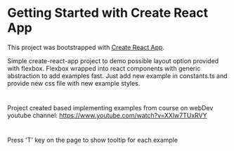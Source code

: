 # Getting Started with Create React App

This project was bootstrapped with [Create React App](https://github.com/facebook/create-react-app).

Simple create-react-app project to demo possible layout option provided with flexbox. Flexbox wrapped into react components with generic abstraction to add examples fast. Just add new example in constants.ts and provide new css file with new example styles.

#

Project created based implementing examples from course on webDev youtube channel: https://www.youtube.com/watch?v=XXlw7TUxRVY

# 

Press 'T' key on the page to show tooltip for each example
